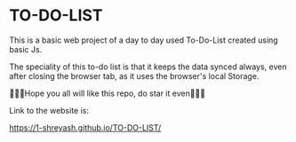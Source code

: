 # TO-DO-LIST

This is a basic web project of a day to day used To-Do-List created using basic Js.

The speciality of this to-do list is that it keeps the data synced always, even after closing the browser tab, as it uses the browser's local Storage.


💫💫💫Hope you all will like this repo, do star it even💫💫💫

Link to the website is:

https://1-shreyash.github.io/TO-DO-LIST/
